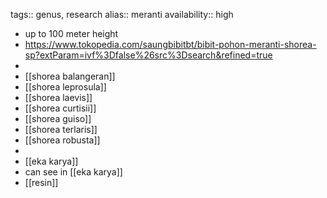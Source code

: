 tags:: genus, research
alias:: meranti
availability:: high

- up to 100 meter height
- https://www.tokopedia.com/saungbibitbt/bibit-pohon-meranti-shorea-sp?extParam=ivf%3Dfalse%26src%3Dsearch&refined=true
-
- [[shorea balangeran]]
- [[shorea leprosula]]
- [[shorea laevis]]
- [[shorea curtisii]]
- [[shorea guiso]]
- [[shorea terlaris]]
- [[shorea robusta]]
-
- [[eka karya]]
- can see in [[eka karya]]
- [[resin]]